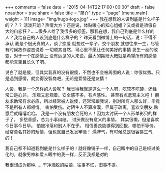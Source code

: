+++
comments = false
date = "2015-04-14T22:17:00+00:00"
draft = false
noauthor = true
share = false
title = "简介"
type = "page"
[menu.main]
weight = 111
image= "img/hugo-logo.jpg"
+++
我在想我的人设到底是什么样子的？？？
活泼开朗？热情大方？还是说，体贴暖心的知心姐姐？又或者是骄傲自大的自恋狂？……很多人给了我很多的标签，那我在想，我自己到底是什么样的人？我给自己的人设到底是什么样子的？
昨天看到微博上的一句话，说：不得不承认 我是个很天真的人，谈了恋爱 就想过一辈子，交个朋友 就想往来一生，尽管有时候故作姿态说着 一切顺其自然，可心里不愿让任何美好的事情 发生一丝的改变，对于一个在感情上 没有远见的人来说，最大的期盼大概就是希望所有的感情都能真挚且长久了吧。 ​

说白了就是傻，但其实我真的没有很傻，不然也不会被周围的人说：你很优秀。只是遇到感情，就变得没智商吧，无论是爱情还是友情！

人设，我是一个怎样的人设呢？
我觉得我就是这么一个人吧，吃软不吃硬，还经常口是心非。 乐观又悲观着。安全感不多，有点感性。 甚至有点悲观主义吧！
朋友求助常有求必应，所以经常被人说傻，还常常跟我说，别对所有人那么好，毕竟不是所有人都领情。
害怕受伤。对陌生人不算冷漠，但属于疏离，喜欢交朋友,熟悉后就嘻嘻哈哈。 我是一个没有朋友会死的人！因为太讨厌一个人形单影只的样子了。
多愁善感，总为小事纠结。
讨厌做没有意义的事情。
其实很懒，但是喜欢今日事今日毕。
怕被冷落和别人不在乎。
相信善良能够得到回报，哪怕不等价。
经常莫名其妙的矫情，但也就自己发发牢骚！
燥脾气，有时候总是很容易生气的！


我自己都不知道我到底是什么样子的！就好像镜子一样，自己眼中的自己是经过美化的，就像男神和爱人眼中的我一样，反正我都是对的

我很想成为那种……干净洒脱的姑娘，往事不忆，旧事不提。